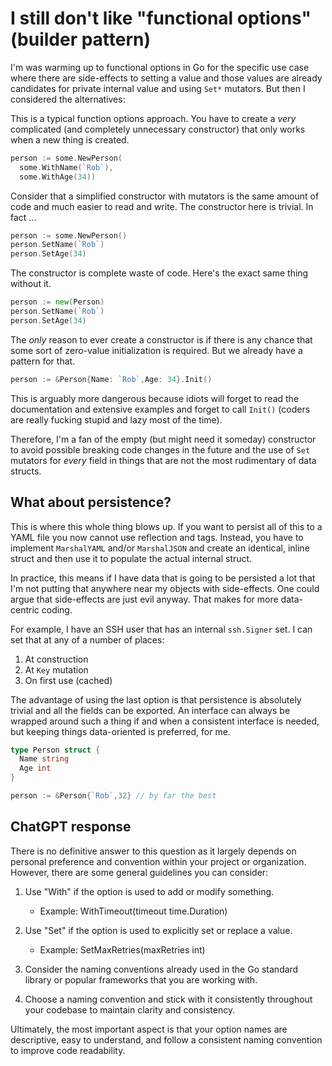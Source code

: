 # I still don't like "functional options" (builder pattern)

I'm was warming up to functional options in Go for the specific use case where there are side-effects to setting a value and those values are already candidates for private internal value and using `Set*` mutators. But then I considered the alternatives:

This is a typical function options approach. You have to create a *very* complicated (and completely unnecessary constructor) that only works when a new thing is created.

```go
person := some.NewPerson(
  some.WithName(`Rob`),
  some.WithAge(34))
```

Consider that a simplified constructor with mutators is the same amount of code and much easier to read and write. The constructor here is trivial.  In fact ...

```go
person := some.NewPerson()
person.SetName(`Rob`)
person.SetAge(34)
```

The constructor is complete waste of code. Here's the exact same thing without it.

```go
person := new(Person)
person.SetName(`Rob`)
person.SetAge(34)
```

The *only* reason to ever create a constructor is if there is any chance that some sort of zero-value initialization is required. But we already have a pattern for that.

```go
person := &Person{Name: `Rob`,Age: 34}.Init()
```

This is arguably more dangerous because idiots will forget to read the documentation and extensive examples and forget to call `Init()` (coders are really fucking stupid and lazy most of the time).

Therefore, I'm a fan of the empty (but might need it someday) constructor to avoid possible breaking code changes in the future and the use of `Set` mutators for *every* field in things that are not the most rudimentary of data structs.

## What about persistence?

This is where this whole thing blows up. If you want to persist all of this to a YAML file you now cannot use reflection and tags. Instead, you have to implement `MarshalYAML` and/or `MarshalJSON` and create an identical, inline struct and then use it to populate the actual internal struct.

In practice, this means if I have data that is going to be persisted a lot that I'm not putting that anywhere near my objects with side-effects. One could argue that side-effects are just evil anyway. That makes for more data-centric coding.

For example, I have an SSH user that has an internal `ssh.Signer` set. I can set that at any of a number of places:

1. At construction
1. At `Key` mutation
1. On first use (cached)

The advantage of using the last option is that persistence is absolutely trivial and all the fields can be exported. An interface can always be wrapped around such a thing if and when a consistent interface is needed, but keeping things data-oriented is preferred, for me.

```go
type Person struct {
  Name string
  Age int
}

person := &Person{`Rob`,32} // by far the best

```

## ChatGPT response

There is no definitive answer to this question as it largely depends on personal preference and convention within your project or organization. However, there are some general guidelines you can consider:

1. Use "With" if the option is used to add or modify something.
   - Example: WithTimeout(timeout time.Duration)

2. Use "Set" if the option is used to explicitly set or replace a value.
   - Example: SetMaxRetries(maxRetries int)

3. Consider the naming conventions already used in the Go standard library or popular frameworks that you are working with.

4. Choose a naming convention and stick with it consistently throughout your codebase to maintain clarity and consistency.

Ultimately, the most important aspect is that your option names are descriptive, easy to understand, and follow a consistent naming convention to improve code readability.

